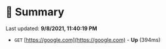 # 📖 Summary
Last updated: **9/8/2021, 11:40:19 PM**

- `GET` [https://google.com](https://google.com) - **Up** (394ms)
